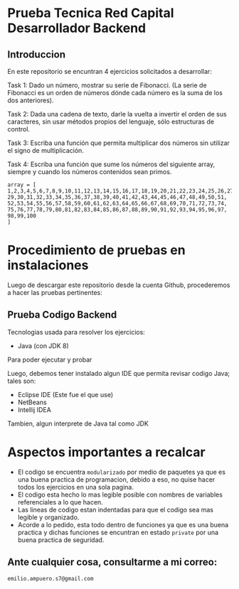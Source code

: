 # Prueba Tecnica Red Capital Desarrollador Backend

## Introduccion
En este repositorio se encuntran 4 ejercicios solicitados a desarrollar:

Task 1:
Dado un número, mostrar su serie de Fibonacci. (La serie de Fibonacci es un
orden de números dónde cada número es la suma de los dos anteriores).

Task 2:
Dada una cadena de texto, darle la vuelta a invertir el orden de sus caracteres,
sin usar métodos propios del lenguaje, sólo estructuras de control.

Task 3:
Escriba una función que permita multiplicar dos números sin utilizar el signo
de multiplicación.

Task 4:
Escriba una función que sume los números del siguiente array, siempre y
cuando los números contenidos sean primos.

```
array = [
1,2,3,4,5,6,7,8,9,10,11,12,13,14,15,16,17,18,19,20,21,22,23,24,25,26,27,28,
29,30,31,32,33,34,35,36,37,38,39,40,41,42,43,44,45,46,47,48,49,50,51,
52,53,54,55,56,57,58,59,60,61,62,63,64,65,66,67,68,69,70,71,72,73,74,
75,76,77,78,79,80,81,82,83,84,85,86,87,88,89,90,91,92,93,94,95,96,97,
98,99,100
]

```

# Procedimiento de pruebas en instalaciones

Luego de descargar este repositorio desde la cuenta Github, procederemos a hacer las pruebas pertinentes:

## Prueba Codigo Backend 

Tecnologias usada para resolver los ejercicios:

- Java (con JDK 8)

Para poder ejecutar y probar

Luego, debemos tener instalado algun IDE que permita revisar codigo Java; tales son:

- Eclipse IDE (Este fue el que use)
- NetBeans
- Intellij IDEA

Tambien, algun interprete de Java tal como JDK

# Aspectos importantes a recalcar

- El codigo se encuentra `modularizado` por medio de paquetes ya que es una buena practica de programacion, debido a eso, no quise hacer todos los ejercicios en una sola pagina.
- El codigo esta hecho lo mas legible posible con nombres de variables referenciales a lo que hacen.
- Las lineas de codigo estan indentadas para que el codigo sea mas legible y organizado.
- Acorde a lo pedido, esta todo dentro de funciones ya que es una buena practica y dichas funciones se encuntran en estado `private` por una buena practica de seguridad.

## Ante cualquier cosa, consultarme a mi correo: 
`emilio.ampuero.s7@gmail.com`



